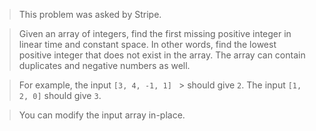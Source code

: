 >This problem was asked by Stripe.

>Given an array of integers, find the first missing positive integer in linear time and constant space. In other words, find the lowest positive integer that does not exist in the array. The array can contain duplicates and negative numbers as well.

>For example, the input ```[3, 4, -1, 1] ``` > should give ```2```. The input ```[1, 2, 0]``` should give ```3```.

>You can modify the input array in-place.